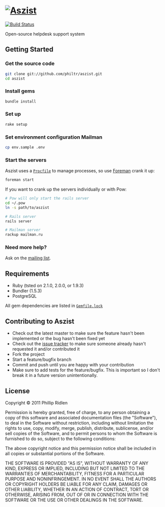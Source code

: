# [![Aszist](http://aszist.s3.amazonaws.com/logo/aszist_med.png)](http://philtr.github.io/aszist/)

[![Build Status](https://travis-ci.org/philtr/aszist.png?branch=master)](https://travis-ci.org/philtr/aszist)

Open-source helpdesk support system

## Getting Started

### Get the source code

```bash
git clone git://github.com/philtr/aszist.git
cd aszist
```

### Install gems

```bash
bundle install
```

### Set up

```bash
rake setup
```

### Set environment configuration Mailman

```bash
cp env.sample .env
```

### Start the servers

Aszist uses a
[`Procfile`](https://github.com/philtr/aszist/blob/master/Procfile) to manage
processes, so use [Foreman](http://ddollar.github.com/foreman/) crank it up:

```bash
foreman start
```

If you want to crank up the servers individually or with Pow:

```bash
# Pow will only start the rails server
cd ~/.pow
ln -s path/to/aszist

# Rails server
rails server

# Mailman server
rackup mailman.ru
```

### Need more help?

Ask on the [mailing list](http://groups.google.com/group/aszist).

## Requirements

* Ruby (tsted on 2.1.0, 2.0.0, or 1.9.3)
* Bundler (1.5.3)
* PostgreSQL

All gem dependencies are listed in [`Gemfile.lock`](https://github.com/philtr/aszist/blob/master/Gemfile.lock)

## Contributing to Aszist

* Check out the latest master to make sure the feature hasn't been implemented
  or the bug hasn't been fixed yet
* Check out the [issue tracker](http://github.com/philtr/aszist/issues) to make
  sure someone already hasn't requested it and/or contributed it
* Fork the project
* Start a feature/bugfix branch
* Commit and push until you are happy with your contribution
* Make sure to add tests for the feature/bugfix. This is important so I don't
  break it in a future version unintentionally.

## License

Copyright &copy; 2011 Phillip Ridlen

Permission is hereby granted, free of charge, to any person obtaining a copy
of this software and associated documentation files (the "Software"), to deal
in the Software without restriction, including without limitation the rights
to use, copy, modify, merge, publish, distribute, sublicense, and/or sell
copies of the Software, and to permit persons to whom the Software is
furnished to do so, subject to the following conditions:

The above copyright notice and this permission notice shall be included in all
copies or substantial portions of the Software.

THE SOFTWARE IS PROVIDED "AS IS", WITHOUT WARRANTY OF ANY KIND, EXPRESS OR
IMPLIED, INCLUDING BUT NOT LIMITED TO THE WARRANTIES OF MERCHANTABILITY,
FITNESS FOR A PARTICULAR PURPOSE AND NONINFRINGEMENT. IN NO EVENT SHALL THE
AUTHORS OR COPYRIGHT HOLDERS BE LIABLE FOR ANY CLAIM, DAMAGES OR OTHER
LIABILITY, WHETHER IN AN ACTION OF CONTRACT, TORT OR OTHERWISE, ARISING FROM,
OUT OF OR IN CONNECTION WITH THE SOFTWARE OR THE USE OR OTHER DEALINGS IN THE
SOFTWARE.
